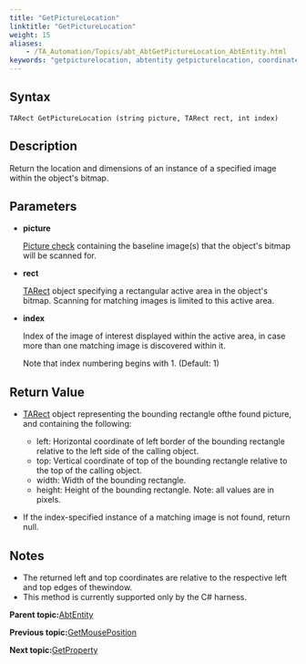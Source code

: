 ```yaml
--- 
title: "GetPictureLocation"
linktitle: "GetPictureLocation"
weight: 15
aliases: 
    - /TA_Automation/Topics/abt_AbtGetPictureLocation_AbtEntity.html
keywords: "getpicturelocation, abtentity getpicturelocation, coordinates and dimension of picture, position and size of picture"
---
```


## Syntax

`TARect GetPictureLocation (string picture, TARect rect, int index)`

## Description

Return the location and dimensions of an instance of a specified image within the object's bitmap.

## Parameters

-   **picture**

    [Picture check](/TA_Help/Topics/Projects_and_tests_picture_check.html) containing the baseline image\(s\) that the object's bitmap will be scanned for.

-   **rect**

    [TARect](/TA_Automation/Topics/abt_TARect.html) object specifying a rectangular active area in the object's bitmap. Scanning for matching images is limited to this active area.

-   **index**

    Index of the image of interest displayed within the active area, in case more than one matching image is discovered within it.

    Note that index numbering begins with 1. \(Default: 1\)


## Return Value

-   [TARect](/reuse/../TA_Automation/Topics/abt_TARect.html) object representing the bounding rectangle ofthe found picture, and containing the following:

    -   left: Horizontal coordinate of left border of the bounding rectangle relative to the left side of the calling object.
    -   top: Vertical coordinate of top of the bounding rectangle relative to the top of the calling object.
    -   width: Width of the bounding rectangle.
    -   height: Height of the bounding rectangle.
    Note: all values are in pixels.

-   If the index-specified instance of a matching image is not found, return null.

## Notes

-   The returned left and top coordinates are relative to the respective left and top edges of thewindow.
-   This method is currently supported only by the C\# harness.

**Parent topic:**[AbtEntity](/TA_Automation/Topics/abt_AbtEntity.html)

**Previous topic:**[GetMousePosition](/TA_Automation/Topics/abt_GetMousePosition.html)

**Next topic:**[GetProperty](/TA_Automation/Topics/abt_GetProperty.html)


